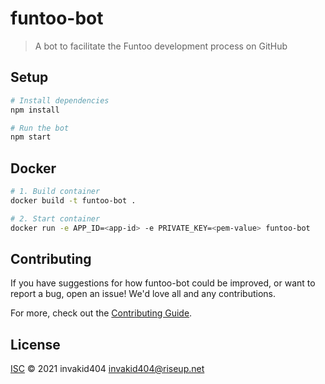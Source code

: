 # funtoo-bot

> A bot to facilitate the Funtoo development process on GitHub

## Setup

```sh
# Install dependencies
npm install

# Run the bot
npm start
```

## Docker

```sh
# 1. Build container
docker build -t funtoo-bot .

# 2. Start container
docker run -e APP_ID=<app-id> -e PRIVATE_KEY=<pem-value> funtoo-bot
```

## Contributing

If you have suggestions for how funtoo-bot could be improved, or want to report a bug, open an issue! We'd love all and any contributions.

For more, check out the [Contributing Guide](CONTRIBUTING.md).

## License

[ISC](LICENSE) © 2021 invakid404 <invakid404@riseup.net>

